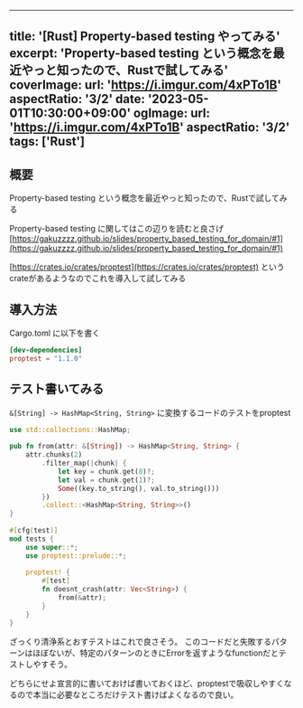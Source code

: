 
---
title: '[Rust] Property-based testing やってみる'
excerpt: 'Property-based testing という概念を最近やっと知ったので、Rustで試してみる'
coverImage: 
  url: 'https://i.imgur.com/4xPTo1B'
  aspectRatio: '3/2'
date: '2023-05-01T10:30:00+09:00'
ogImage:
  url: 'https://i.imgur.com/4xPTo1B'
  aspectRatio: '3/2'
tags: ['Rust']
---

## 概要

Property-based testing という概念を最近やっと知ったので、Rustで試してみる

Property-based testing に関してはこの辺りを読むと良さげ
[https://gakuzzzz.github.io/slides/property_based_testing_for_domain/#1](https://gakuzzzz.github.io/slides/property_based_testing_for_domain/#1)

[https://crates.io/crates/proptest](https://crates.io/crates/proptest) というcrateがあるようなのでこれを導入して試してみる

## 導入方法

Cargo.toml に以下を書く
```toml
[dev-dependencies]  
proptest = "1.1.0"
```

## テスト書いてみる

`&[String] -> HashMap<String, String>` に変換するコードのテストをproptest

```rust
use std::collections::HashMap;  
  
pub fn from(attr: &[String]) -> HashMap<String, String> {  
    attr.chunks(2)  
        .filter_map(|chunk| {  
            let key = chunk.get(0)?;  
            let val = chunk.get(1)?;  
            Some((key.to_string(), val.to_string()))  
        })  
        .collect::<HashMap<String, String>>()  
}  
  
#[cfg(test)]  
mod tests {  
    use super::*;  
    use proptest::prelude::*;  
  
    proptest! {  
        #[test]  
        fn doesnt_crash(attr: Vec<String>) {  
            from(&attr);  
        }  
    }  
}
```

ざっくり清浄系とおすテストはこれで良さそう。
このコードだと失敗するパターンはほぼないが、特定のパターンのときにErrorを返すようなfunctionだとテストしやすそう。

どちらにせよ宣言的に書いておけば書いておくほど、proptestで吸収しやすくなるので本当に必要なところだけテスト書けばよくなるので良い。
